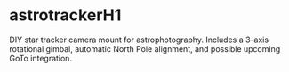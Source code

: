 # astrotrackerH1
DIY star tracker camera mount for astrophotography. Includes a 3-axis rotational gimbal, automatic North Pole alignment, and possible upcoming GoTo integration.
